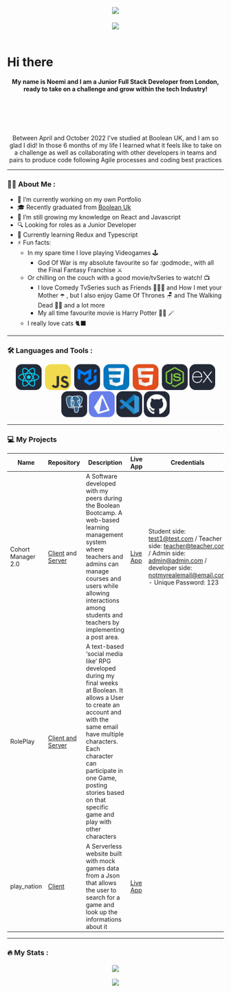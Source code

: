 <div id="header" align='center'>
  <picture>
    <img src='https://media.giphy.com/media/L1R1tvI9svkIWwpVYr/giphy.gif' width="300"/>
  </picture>
</div>
 &nbsp;
<div id='badges' align='center'>
  <a href='https://www.linkedin.com/in/noemi-caggiano-19b924a4'>
    <img target='_blank' src='https://img.shields.io/badge/LinkedIn-blue?logo=linkedin&logoColor=white&style=for-the-badge' />
  </a>
</div>
<div align='center'>
  <img src="https://komarev.com/ghpvc/?username=Noemi890&style=flat-circular" alt=""/>
</div>

<h1>
  Hi there
  <picture>
    <img src="https://media.giphy.com/media/hvRJCLFzcasrR4ia7z/giphy.gif" alt="" width="30"/>
  </picture>
</h1>

<h4 align='center'>My name is Noemi and I am a Junior Full Stack Developer from London, ready to take on a challenge and grow within the tech Industry!</h4>
&nbsp;

<div align='center'>
  <picture>
   <img src="https://media.giphy.com/media/k0ijJhqrUP4T2EvmJ1/giphy.gif" alt="" width="300"/>
  </picture>
</div>

&nbsp;

<p align='center'>Between April and October 2022 I've studied at Boolean UK, and I am so glad I did! In those 6 months of my life I learned what it feels like to take on a challenge as well as collaborating with other developers in teams and pairs to produce code following Agile processes and coding best practices</p>

---

### :woman_technologist: About Me :

- 🔭 I’m currently working on my own Portfolio
- 🎓 Recently graduated from <a href="https://boolean.co.uk/">Boolean Uk</a>
- 🌱 I’m still growing my knowledge on React and Javascript
- 🔍 Looking for roles as a Junior Developer
- 📗 Currently learning Redux and Typescript
- ⚡ Fun facts: 
  - In my spare time I love playing Videogames 🕹️ 
     - God Of War is my absolute favourite so far :godmode:, with all the Final Fantasy Franchise ⚔️
  - Or chilling on the couch with a good movie/tvSeries to watch! 📺
    - I love Comedy TvSeries such as Friends 🧑‍🤝‍🧑 and How I met your Mother ☂️ , but I also enjoy Game Of Thrones 🪑 and The Walking Dead 🧟‍♀️ and a lot more
    - My all time favourite movie is Harry Potter 🧙‍♀️ 🪄
  - I really love cats 🐈‍⬛

---

### :hammer_and_wrench: Languages and Tools :

<div align='center'>
  <picture>
    <img src="https://github.com/tandpfun/skill-icons/blob/main/icons/React-Dark.svg" title="React" alt="React" width="60"/>&nbsp;
  </picture>
  <picture>
    <img src="https://github.com/tandpfun/skill-icons/blob/main/icons/JavaScript.svg" title="JavaScript" alt="JavaScript" width="60"/>&nbsp;
  </picture>
  <picture>
    <img src="https://github.com/tandpfun/skill-icons/blob/main/icons/MaterialUI-Dark.svg" title="Material UI" alt="Material UI" width="60"/>&nbsp;
  </picture>
  <picture>
    <img src="https://github.com/tandpfun/skill-icons/blob/main/icons/CSS.svg"  title="CSS3" alt="CSS" width="60"/>&nbsp;
  </picture>
  <picture>
    <img src="https://github.com/tandpfun/skill-icons/blob/main/icons/HTML.svg" title="HTML5" alt="HTML" width="60"/>&nbsp;
  </picture>
  <picture>
    <img src="https://github.com/tandpfun/skill-icons/blob/main/icons/NodeJS-Dark.svg" title="NodeJS" alt="NodeJS" width="60" />
  </picture>
  <picture>
    <img src="https://github.com/tandpfun/skill-icons/blob/main/icons/ExpressJS-Dark.svg" title="Express" alt="Express" width="60" />
  </picture>
  <picture>
    <img src="https://github.com/tandpfun/skill-icons/blob/main/icons/PostgreSQL-Dark.svg" title="PostgreSQL" alt="PostgreSQL" width="60" />
  </picture>
  <picture>
    <img src="https://github.com/tandpfun/skill-icons/blob/main/icons/Prisma.svg" title="Prisma" alt="Prisma" width="60" />
  </picture>
  <picture>
    <img src="https://github.com/tandpfun/skill-icons/blob/main/icons/VSCode-Dark.svg" title="VSCode" alt="VSCode" width="60" />
  </picture>
  <picture>
    <img src="https://github.com/tandpfun/skill-icons/blob/main/icons/Github-Dark.svg" title="GitHub" alt="GitHub" width="60" />
  </picture>
</div>

---

### :computer: My Projects

| Name | Repository | Description | Live App | Credentials |
|------|------------|-------------|----------| ----------- |
| Cohort Manager 2.0 | [Client](https://github.com/Noemi890/team-dev-client-c6) and [Server](https://github.com/Noemi890/team-dev-server-c6)| A Software developed with my peers during the Boolean Bootcamp. A web-based learning management system where teachers and admins can manage courses and users while allowing interactions among students and teachers by implementing a post area. | [Live App](https://cohort-manager-client.onrender.com) | Student side: test1@test.com / Teacher side: teacher@teacher.com / Admin side: admin@admin.com / developer side: notmyrealemail@email.com - Unique Password: 123
| RolePlay | [Client and Server](https://github.com/Noemi890/Roleplay_RPG-Text-based)| A text-based ‘social media like’ RPG developed during my final weeks at Boolean. It allows a User to create an account and with the same email have multiple characters. Each character can participate in one Game, posting stories based on that specific game and play with other characters |
| play_nation | [Client](https://github.com/Noemi890/play_nation/blob/main/README.md)| A Serverless website built with mock games data from a Json that allows the user to search for a game and look up the informations about it | [Live App](https://playnation.netlify.app/)
---

### :fire: My Stats :

<div align='center'>

  <picture>
    <img align="center" src="https://github-readme-stats.vercel.app/api?username=Noemi890&theme=aura&show_icons=true" />
  </picture>
  
  <p></p>
  
  <picture>
    <img align="center" src="https://github-readme-stats.vercel.app/api/top-langs/?username=Noemi890&theme=outrun&layout=compact" />
  </picture>
  
</div>
